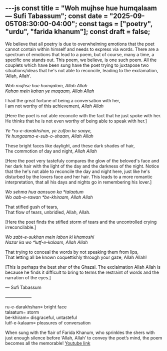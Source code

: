 ---js 
const title = "Woh mujhse hue humqalaam — Sufi Tabassum"; const date = "2025-09-05T08:30:00-04:00"; const tags = ["poetry", "urdu", "farida khanum"]; const draft = false;
---

We believe that all poetry is due to overwhelming emotions that the poet cannot contain within himself and needs to express via words. 
There are a spectrum of emotions that lead to a poem, but of course, many a time, a specific one stands out. This poem, we believe, is one such poem.
All the couplets which have been sung have the poet trying to juxtapose two situations/ideas that he's not able to reconcile, leading to the exclamation, 'Allah, Allah'. 

_Woh mujhse hue humqalam, Allah Allah_<br>
_Kahan mein kahan ye maqaam, Allah Allah_

I had the great fortune of being a conversation with her,<br>
I am not worthy of this achievement, _Allah Allah_

[Here the poet is not able reconcile with the fact that he just spoke with her. He thinks that he is not even worthy of being able to speak with her.]

_Ye *ru-e-darakhshan, ye zulfon ke saaye,_<br>
_Ye hungaama-e-sub-o-shaam, Allah Allah_

These bright faces like daylight, and these dark shades of hair,<br>
The commotion of day and night, _Allah Allah_

[Here the poet very tastefuly compares the glow of the beloved's face and her dark hair with the light of the day and the darkness of the night.
Notice that the he's not able to reconcile the day and night here, just like he's disturbed by the lovers face and her hair.  This leads to a more romantic interpretation, that  all his days and nights go in remembering his lover.]

_Wo sehma hua aansuon ka *talaatum_<br>
_Wo aab-e-rawan *be-khiraam, Allah Allah_

That stifled gush of tears,<br>
That flow of tears, unbridled, Allah, Allah.

[Here the poet finds the stifled storm of tears and the uncontrolled crying irreconcilable.]

_Wo zabt-e-sukhan mein labon ki khamoshi_<br>
_Nazar ka wo *lutf-e-kalaam, Allah Allah_

That trying to conceal the words by not speaking them from lips,<br>
That letting all be known coquettishly through your gaze, Allah Allah!

[This is perhaps the best sher of the Ghazal. The exclaimation Allah Allah is because he finds it difficult to bring to terms the restraint of words and the narration of the eyes.]

— Sufi Tabassum

——————

ru-e-darakhshan= bright face<br>
talaatum= storm<br>
be-khiram= disgraceful, untasteful<br>
lutf-e-kalaam= pleasures of conversation

When sung with the flair of Farida Khanum, who sprinkles the shers with just enough silence before ‘Allah, Allah’ to convey the poet’s mind, the poem becomes all the memorable!
[Youtube link](https://www.youtube.com/watch?v=UC_-DoCh10U)

